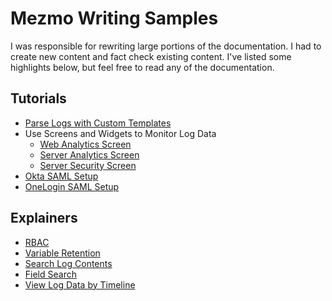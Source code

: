 # Mezmo Writing Samples

I was responsible for rewriting large portions of the documentation. I had to create new content and fact check existing content. I've listed some highlights below, but feel free to read any of the documentation.

## Tutorials

- [Parse Logs with Custom Templates](https://github.com/tjperry07/work_projects/blob/ea1b833744abac50c617360c42fbeea490b7b5db/mezmo/Parse%20Logs%20with%20Custom%20Templates/1%20Create%20a%20Parsing%20Template.md)
- Use Screens and Widgets to Monitor Log Data
  - [Web Analytics Screen](https://github.com/tjperry07/work_projects/blob/main/mezmo/Use%20Screens%20and%20Widgets%20to%20Monitor%20Log%20Data/1%20Web%20Analytics%20Screen.md)
  - [Server Analytics Screen](https://github.com/tjperry07/work_projects/blob/main/mezmo/Use%20Screens%20and%20Widgets%20to%20Monitor%20Log%20Data/2%20Server%20Analytics%20Screen.md)
  - [Server Security Screen](https://github.com/tjperry07/work_projects/blob/main/mezmo/Use%20Screens%20and%20Widgets%20to%20Monitor%20Log%20Data/3%20Server%20Security%20Screen.md)
- [Okta SAML Setup](https://github.com/tjperry07/work_projects/blob/main/mezmo/Manage%20Enterprise%20Organizations/6%20Okta%20SAML%20Setup.md)
- [OneLogin SAML Setup](https://github.com/tjperry07/work_projects/blob/main/mezmo/Manage%20Enterprise%20Organizations/7%20OneLogin%20SAML%20Setup.md)

## Explainers

- [RBAC](https://github.com/tjperry07/work_projects/blob/main/mezmo/Manage%20Access/1%20RBAC%20(Role%20Based%20Access%20Control).md)
- [Variable Retention](https://github.com/tjperry07/work_projects/blob/ea1b833744abac50c617360c42fbeea490b7b5db/mezmo/Manage%20Enterprise%20Organizations/3%20Variable%20Retention.md)
- [Search Log Contents](https://github.com/tjperry07/work_projects/blob/ea1b833744abac50c617360c42fbeea490b7b5db/mezmo/Search%20and%20Filter%20Logs/1%20Search%20Log%20Contents.md)
- [Field Search](https://github.com/tjperry07/work_projects/blob/main/mezmo/Search%20and%20Filter%20Logs/2%20Field%20Search.md)
- [View Log Data by Timeline](https://github.com/tjperry07/work_projects/blob/ea1b833744abac50c617360c42fbeea490b7b5db/mezmo/View%20Log%20Data/2%20View%20Log%20Data%20by%20Timeline.md)
